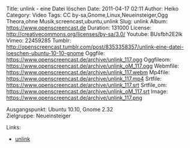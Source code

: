 Title: unlink - eine Datei löschen
Date: 2011-04-17 02:11
Author: Heiko
Category: Video
Tags: CC by-sa,Gnome,Linux,Neueinsteiger,Ogg Theora,ohne Musik,screencast,ubuntu,unlink
Slug: unlink
Album: https://www.openscreencast.de
Duration: 131000
License: http://creativecommons.org/licenses/by-sa/3.0/
Youtube: BUsfbh2E2lk
Vimeo: 22459285
Tumblr: http://openscreencast.tumblr.com/post/8353358357/unlink-eine-datei-loeschen-ubuntu-10-10-gnome
Oggfile: https://www.openscreencast.de/archive/unlink_117.ogg
Oggfileom: https://www.openscreencast.de/archive/unlink_oM_117.ogg
Webmfile: https://www.openscreencast.de/archive/unlink_117.webm
Mp4file: https://www.openscreencast.de/archive/unlink_117.mp4
Srtfile: https://www.openscreencast.de/archive/unlink_117.srt
Srtfile_om: https://www.openscreencast.de/archive/unlink_oM_117.srt
Image: https://www.openscreencast.de/archive/unlink_117.png

Ausgangspunkt: Ubuntu 10.10, Gnome 2.32  
Zielgruppe: Neueinsteiger  

Links:

  * [unlink](http://wiki.ubuntuusers.de/unlink "unlink" )

